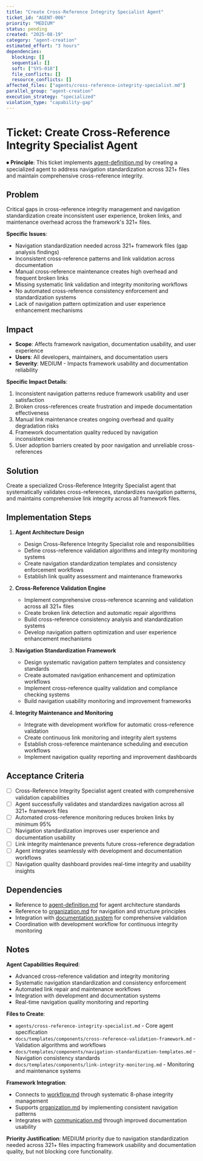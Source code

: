 ```yaml
---
title: "Create Cross-Reference Integrity Specialist Agent"
ticket_id: "AGENT-006"
priority: "MEDIUM"
status: pending
created: "2025-08-19"
category: "agent-creation"
estimated_effort: "3 hours"
dependencies:
  blocking: []
  sequential: []
  soft: ["SYS-018"]
  file_conflicts: []
  resource_conflicts: []
affected_files: ["agents/cross-reference-integrity-specialist.md"]
parallel_group: "agent-creation"
execution_strategy: "specialized"
violation_type: "capability-gap"
---
```


# Ticket: Create Cross-Reference Integrity Specialist Agent

⏺ **Principle**: This ticket implements [agent-definition.md](../../principles/agent-definition.md) by creating a specialized agent to address navigation standardization across 321+ files and maintain comprehensive cross-reference integrity.

## Problem

Critical gaps in cross-reference integrity management and navigation standardization create inconsistent user experience, broken links, and maintenance overhead across the framework's 321+ files.

**Specific Issues**:
- Navigation standardization needed across 321+ framework files (gap analysis findings)
- Inconsistent cross-reference patterns and link validation across documentation
- Manual cross-reference maintenance creates high overhead and frequent broken links
- Missing systematic link validation and integrity monitoring workflows
- No automated cross-reference consistency enforcement and standardization systems
- Lack of navigation pattern optimization and user experience enhancement mechanisms

## Impact

- **Scope**: Affects framework navigation, documentation usability, and user experience
- **Users**: All developers, maintainers, and documentation users
- **Severity**: MEDIUM - Impacts framework usability and documentation reliability

**Specific Impact Details**:
1. Inconsistent navigation patterns reduce framework usability and user satisfaction
2. Broken cross-references create frustration and impede documentation effectiveness
3. Manual link maintenance creates ongoing overhead and quality degradation risks
4. Framework documentation quality reduced by navigation inconsistencies
5. User adoption barriers created by poor navigation and unreliable cross-references

## Solution

Create a specialized Cross-Reference Integrity Specialist agent that systematically validates cross-references, standardizes navigation patterns, and maintains comprehensive link integrity across all framework files.

## Implementation Steps

1. **Agent Architecture Design**
   - Design Cross-Reference Integrity Specialist role and responsibilities
   - Define cross-reference validation algorithms and integrity monitoring systems
   - Create navigation standardization templates and consistency enforcement workflows
   - Establish link quality assessment and maintenance frameworks

2. **Cross-Reference Validation Engine**
   - Implement comprehensive cross-reference scanning and validation across all 321+ files
   - Create broken link detection and automatic repair algorithms
   - Build cross-reference consistency analysis and standardization systems
   - Develop navigation pattern optimization and user experience enhancement mechanisms

3. **Navigation Standardization Framework**
   - Design systematic navigation pattern templates and consistency standards
   - Create automated navigation enhancement and optimization workflows
   - Implement cross-reference quality validation and compliance checking systems
   - Build navigation usability monitoring and improvement frameworks

4. **Integrity Maintenance and Monitoring**
   - Integrate with development workflow for automatic cross-reference validation
   - Create continuous link monitoring and integrity alert systems
   - Establish cross-reference maintenance scheduling and execution workflows
   - Implement navigation quality reporting and improvement dashboards

## Acceptance Criteria

- [ ] Cross-Reference Integrity Specialist agent created with comprehensive validation capabilities
- [ ] Agent successfully validates and standardizes navigation across all 321+ framework files
- [ ] Automated cross-reference monitoring reduces broken links by minimum 95%
- [ ] Navigation standardization improves user experience and documentation usability
- [ ] Link integrity maintenance prevents future cross-reference degradation
- [ ] Agent integrates seamlessly with development and documentation workflows
- [ ] Navigation quality dashboard provides real-time integrity and usability insights

## Dependencies

- Reference to [agent-definition.md](../../principles/agent-definition.md) for agent architecture standards
- Reference to [organization.md](../../principles/organization.md) for navigation and structure principles
- Integration with [documentation system](../../docs/index.md) for comprehensive validation
- Coordination with development workflow for continuous integrity monitoring

## Notes

**Agent Capabilities Required**:
- Advanced cross-reference validation and integrity monitoring
- Systematic navigation standardization and consistency enforcement
- Automated link repair and maintenance workflows
- Integration with development and documentation systems
- Real-time navigation quality monitoring and reporting

**Files to Create**:
- `agents/cross-reference-integrity-specialist.md` - Core agent specification
- `docs/templates/components/cross-reference-validation-framework.md` - Validation algorithms and workflows
- `docs/templates/components/navigation-standardization-templates.md` - Navigation consistency standards
- `docs/templates/components/link-integrity-monitoring.md` - Monitoring and maintenance systems

**Framework Integration**:
- Connects to [workflow.md](../../principles/workflow.md) through systematic 8-phase integrity management
- Supports [organization.md](../../principles/organization.md) by implementing consistent navigation patterns
- Integrates with [communication.md](../../principles/communication.md) through improved documentation usability

**Priority Justification**:
MEDIUM priority due to navigation standardization needed across 321+ files impacting framework usability and documentation quality, but not blocking core functionality.
